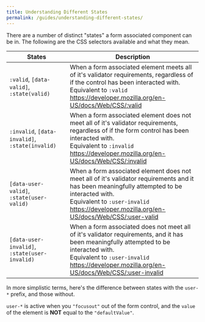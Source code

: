 ```yaml
---
title: Understanding Different States
permalink: /guides/understanding-different-states/
---
```


There are a number of distinct "states" a form associated component can be in. The
following are the CSS selectors available and what they mean.

<table-container>
  <table>
    <thead>
      <tr>
        <th>
          States
        </th>
        <th>
          Description
        </th>
      </tr>
    </thead>
    <tbody>
      <tr>
        <td>
          <code>:valid</code>,
          <code>[data-valid]</code>,
          <code>:state(valid)</code>
        </td>
        <td>
          When a form associated element meets all of it's validator requirements, regardless of if
          the control has been interacted with.
          <br>
          Equivalent to <code>:valid</code>
          <br>
          <a href="https://developer.mozilla.org/en-US/docs/Web/CSS/:valid">https://developer.mozilla.org/en-US/docs/Web/CSS/:valid</a>
        </td>
      </tr>
      <tr>
        <td>
          <code>:invalid</code>,
          <code>[data-invalid]</code>,
          <code>:state(invalid)</code>
        </td>
        <td>
          When a form associated element does not meet all of it's validator requirements,
          regardless of if the form control has been interacted with.
          <br>
          Equivalent to <code>:invalid</code>
          <br>
          <a href="https://developer.mozilla.org/en-US/docs/Web/CSS/:invalid">https://developer.mozilla.org/en-US/docs/Web/CSS/:invalid</a>
        </td>
      </tr>
      <tr>
        <td>
          <!-- <code>:user-valid</code>, -->
          <code>[data-user-valid]</code>,
          <code>:state(user-valid)</code>
        </td>
        <td>
          When a form associated element does not meet all of it's validator requirements
          and it has been meaningfully attempted to be interacted with.
          <br>
          Equivalent to <code>:user-invalid</code>
          <br>
          <a href="https://developer.mozilla.org/en-US/docs/Web/CSS/:user-valid">https://developer.mozilla.org/en-US/docs/Web/CSS/:user-valid</a>
        </td>
      </tr>
      <tr>
        <td>
          <!-- <code>:user-invalid</code>, -->
          <code>[data-user-invalid]</code>,
          <code>:state(user-invalid)</code>
        </td>
        <td>
          When a form associated does not meet all of it's validator requirements,
          and it has been meaningfully attempted to be interacted with.
          <br>
          Equivalent to <code>:user-invalid</code>
          <br>
          <a href="https://developer.mozilla.org/en-US/docs/Web/CSS/:user-invalid">https://developer.mozilla.org/en-US/docs/Web/CSS/:user-invalid</a>
        </td>
      </tr>
    </tbody>
  </table>
</table-container>


In more simplistic terms, here's the difference between states with the `user-*` prefix, and those without.

`user-*` is active when you `"focusout"` out of the form control, and the `value` of the element is **NOT** equal to the `"defaultValue"`.

<style>
  .form-state-preview::part(preview) {
    min-height: 400px;
  }
</style>

<light-preview class="form-state-preview">
  <template slot="code">
    <style>
      :is(textarea, input):focus-visible,
      textarea-component::part(form-control):focus-visible {
        outline: transparent;
      }

      :is(input, textarea),
      textarea-component::part(form-control) {
        border: 3px solid gray;
      }

      :is(textarea, input):valid,
      :is(:valid, [data-valid])::part(form-control) {
        background-color: rgba(0, 255, 0, 0.1);
      }

      :is(textarea, input):user-valid,
      :is([data-user-valid])::part(form-control) {
        border-color: rgba(0, 255, 0, 1);
      }

      label.required::after {
        content: "*";
        color: red;
        font-size: 1em;
      }

      :is(textarea, input):invalid,
      :is(:invalid)::part(form-control) {
        background-color: rgba(255, 0, 0, 0.1);
      }

      :is(textarea, input):user-invalid,
      :is([data-user-invalid])::part(form-control) {
        border-color: red;
      }

      :disabled {
        opacity: 0.5;
      }

    </style>

    <form>
      <fieldset>
        <div style="display: grid; grid-template-columns: repeat(2, minmax(0, 1fr));">
          <div>
            <label class="required" for="textarea-component">
              This is a custom textarea
            </label>
            <br>
            <textarea-component
              id="textarea-component"
              name="textarea-component"
              aria-describedby="help-text form-state"
              required
              minlength="5"
              maxlength="7"
              value="def"
            ></textarea-component>
          </div>

          <div>
            <label class="required" for="textarea">
              This is a regular textarea
            </label>
            <br>
            <textarea
              id="textarea"
              name="textarea"
              aria-describedby="help-text"
              required
              minlength="5"
              maxlength="7"
            >def</textarea>
          </div>
        </div>
      </fieldset>

      <br>

      <button type="reset">Reset</button>
      <button type="button" id="disable">Disable</button>
      <button>Submit</button>

      <br>

      <p id="help-text">
        This textarea has different "states" based on interactions.
      </p>
      <br>
      <p id="form-state">
        Current Form State: <span id="state"></span>
      </p>

      <script type="module">
        import TextareaComponent from "<%= find_asset("../examples/textarea-component.js") %>"

        const state = () => document.querySelector("#state")

        if (!window.customElements.get("textarea-component")) {
          window.customElements.define("textarea-component", TextareaComponent)
        }

        document.addEventListener("submit", (e) => {
          e.preventDefault()
          updateState()
        })

        document.addEventListener("input", (e) => {
          updateState()
        })

        document.addEventListener("click", (e) => {
          const btn = e.target.closest("#disable")

          if (btn) {
            const fieldset = document.querySelector("fieldset")
            const isDisabled = !fieldset.hasAttribute("disabled")
            fieldset.toggleAttribute("disabled", isDisabled)

            btn.innerText = isDisabled ? "Enable" : "Disable"
          }
        })

        document.addEventListener("focusout", (e) => {
          updateState()
        })

        document.addEventListener("reset", () => {
          updateState()
        })


        function updateState () {
          if (!state()) return
          setTimeout(() => state().innerText = getState(document.querySelector("textarea-component")))
        }

        function getState (formControl) {
          let states = []
          if (formControl?.hasAttribute("data-user-valid")) {
            states.push("has-interacted")
            states.push("user-valid")
          }

          if (formControl?.hasAttribute("data-user-invalid")) {
            states.push("has-interacted")
            states.push("user-invalid")
          }

          if (formControl?.hasAttribute("data-valid")) {
            states.push("valid")
          }
          if (formControl?.hasAttribute("data-invalid")) {
            states.push("invalid")
          }

          return states.join(", ")
        }
      </script>
    </form>
  </template>
</light-preview>

`:user-valid`: Need to have changed the value. If you're in a `user-valid` state, and then start changing the value to an `invalid` value, then it becomes `:invalid`, but not `:user-invalid` until the user `blurs` from the form control.

`:user-invalid`: If we go from `:user-invalid` to a valid state, we become `:user-valid`, unlike `:user-valid` -> `:invalid`

`:user-invalid` -> `:user-valid`
`:user-valid` -> `:invalid` until `blur` then `:user-invalid`

On a form reset, a form control is only ever `:valid` or `:invalid`. Never `:user-*`.

When disabled, it is neither `:valid` or `:invalid`. Instead it is `:disabled`
